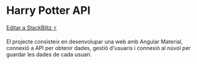 # Harry Potter API

[Editar a StackBlitz ⚡️](https://stackblitz.com/edit/harry-potter-api)

El projecte consisteix en desenvolupar una web amb Angular Material, connexió a API per obtenir dades, gestió d'usuaris i connexió al núvol per guardar les dades de cada usuari.